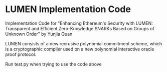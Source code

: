 # LUMEN Implementation Code
Implementation Code for "Enhancing Ethereum's Security with LUMEN: Transparent and Efficient Zero-Knowledge SNARKs Based on Groups of Unknown Order" by Yunjia Quan

LUMEN consists of a new recrusive polynomial commitment scheme, which is a cryptographic compiler used on a new polynomial interactive oracle proof protocol. 

Run test.py when trying to use the code above
